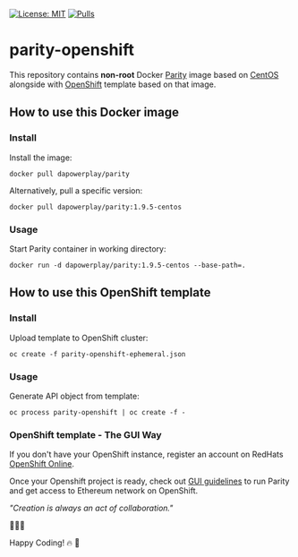 [![License: MIT](https://img.shields.io/badge/License-MIT-green.svg)](https://opensource.org/licenses/MIT) 
[![Pulls](https://shields.beevelop.com/docker/pulls/dapowerplay/parity.svg)](https://hub.docker.com/r/dapowerplay/parity/)
# parity-openshift

This repository contains **non-root** Docker [Parity](https://www.parity.io/) image based on [CentOS](https://www.centos.org/) alongside with [OpenShift](https://www.openshift.com/) template based on that image.

## How to use this Docker image

### Install

Install the image:

```
docker pull dapowerplay/parity
```

Alternatively, pull a specific version:

```
docker pull dapowerplay/parity:1.9.5-centos
```

### Usage

Start Parity container in working directory:

```
docker run -d dapowerplay/parity:1.9.5-centos --base-path=.
``````

## How to use this OpenShift template

### Install

Upload template to OpenShift cluster:

```
oc create -f parity-openshift-ephemeral.json
```

### Usage

Generate API object from template:

```
oc process parity-openshift | oc create -f -
```

### OpenShift template - The GUI Way

If you don't have your OpenShift instance, register an account on RedHats [OpenShift Online](https://manage.openshift.com/).

Once your Openshift project is ready, check out [GUI guidelines](/assets/GUIWAY.md) to run Parity and get access to Ethereum network on OpenShift. 

*"Creation is always an act of collaboration."*

:link::link::link:


Happy Coding! :fire:          :fire_engine:


